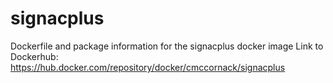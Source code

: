 # signacplus
Dockerfile and package information for the signacplus docker image
Link to Dockerhub: https://hub.docker.com/repository/docker/cmccornack/signacplus
